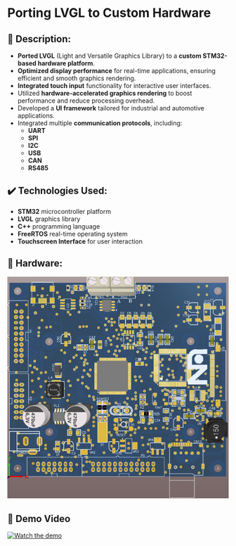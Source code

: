 # Porting LVGL to Custom Hardware

## 📌 Description:
- **Ported LVGL** (Light and Versatile Graphics Library) to a **custom STM32-based hardware platform**.
- **Optimized display performance** for real-time applications, ensuring efficient and smooth graphics rendering.
- **Integrated touch input** functionality for interactive user interfaces.
- Utilized **hardware-accelerated graphics rendering** to boost performance and reduce processing overhead.
- Developed a **UI framework** tailored for industrial and automotive applications.
- Integrated multiple **communication protocols**, including:
  - **UART**  
  - **SPI**  
  - **I2C**  
  - **USB**  
  - **CAN**  
  - **RS485**

## ✔️ Technologies Used:
- **STM32** microcontroller platform
- **LVGL** graphics library
- **C++** programming language
- **FreeRTOS** real-time operating system
- **Touchscreen Interface** for user interaction
## 📌 Hardware:
![LVGL Demo](HARDWARE/Untitled.png)
## 🎥 Demo Video  
[![Watch the demo](https://i0.wp.com/socialkings.online/wp-content/uploads/2021/04/Artboard-1yt.png?fit=650%2C534&ssl=1)](https://www.youtube.com/watch?v=waBxkWTRSoI)
